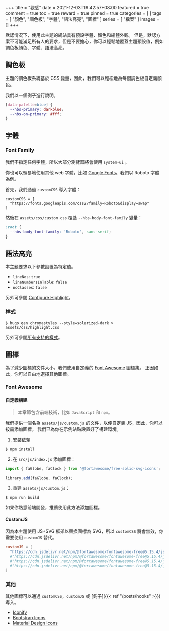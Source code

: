 +++
title = "觀感"
date = 2021-12-03T19:42:57+08:00
featured = true
comment = true
toc = true
reward = true
pinned = true
categories = [
]
tags = [
  "顏色",
  "調色板",
  "字體",
  "語法高亮",
  "圖標"
]
series = [
  "檔案"
]
images = []
+++

默認情况下，使用此主題的網站具有預設字體、顏色和總體外觀。 但是，默認方案不可能滿足所有人的要求，但是不要擔心，你可以輕鬆地覆蓋主題預設值，例如調色板顏色、字體、語法高亮。

<!--more-->

## 調色板

主題的調色板系統基於 CSS 變量，因此，我們可以輕松地為每個調色板自定義顏色。

我們以一個例子進行說明。

```CSS
[data-palette=blue] {
  --hbs-primary: darkblue;
  --hbs-on-primary: #fff;
}
```


## 字體

### Font Family

我們不指定任何字體，所以大部分瀏覽器將會使用 `system-ui` 。

你也可以輕易地使用其他 web 字體，比如 [Google Fonts](https://fonts.google.com/)。我們以 Roboto 字體為例。

首先，我們通過 `customCSS` 導入字體：

```
customCSS = [
  "https://fonts.googleapis.com/css2?family=Roboto&display=swap"
]
```

然後在 `assets/css/custom.css` 覆蓋 `--hbs-body-font-family` 變量：


```CSS
:root {
  --hbs-body-font-family: 'Roboto', sans-serif;
}
```

## 語法高亮

本主題要求以下參數設置為特定值。

- `lineNos`: `true`
- `lineNumbersInTable`: `false`
- `noClasses`: `false`

另外可參閱 [Configure Highlight](https://gohugo.io/getting-started/configuration-markup#highlight)。

### 样式

```shell
$ hugo gen chromastyles --style=solarized-dark > assets/css/highlight.css
```

另外可參閱[所有支持的樣式](https://xyproto.github.io/splash/docs/all.html)。

## 圖標

為了減少圖標的文件大小，我們使用自定義的 [Font Awesome](https://fontawesome.com/) 圖標集。
正因如此，你可以自由地選擇其他圖標。

### Font Awesome

#### 自定義構建

> 本章節包含前端技術，比如 `JavaScript` 和 `npm`。

我們提供一個名為 `assets/js/custom.js` 的文件，以便自定義 JS，因此，你可以按需添加圖標。
我們已為你在示例站點設置好了構建環境。

1. 安裝依賴

```shell
$ npm install
```

2. 在 `src/js/index.js` 添加圖標：

```js
import { faGlobe, faClock } from '@fortawesome/free-solid-svg-icons';

library.add(faGlobe, faClock);
```

3. 重建 `assets/js/custom.js`：

```shell
$ npm run build
```

如果你熟悉前端開發，推薦使用此方法添加圖標。

#### CustomJS

因為本主題使用 JS+SVG 框架以替換圖標為 SVG，所以 `customCSS` 將會無效，你需要使用 `customJS` 替代。

```toml
customJS = [
  "https://cdn.jsdelivr.net/npm/@fortawesome/fontawesome-free@5.15.4/js/solid.min.js" # Import solid icons.
  #"https://cdn.jsdelivr.net/npm/@fortawesome/fontawesome-free@5.15.4/js/regular.min.js" # Import regular icons.
  #"https://cdn.jsdelivr.net/npm/@fortawesome/fontawesome-free@5.15.4/js/brands.min.js" # Import brand icons.
  #"https://cdn.jsdelivr.net/npm/@fortawesome/fontawesome-free@5.15.4/js/all.min.js" # Import the full icon set.
]
```

### 其他

其他圖標可以通過 `customCSS`，`customJS` 或 [鉤子]({{< ref "/posts/hooks" >}}) 導入。

- [Iconify](https://iconify.design/)
- [Bootstrap Icons](https://icons.getbootstrap.com/)
- [Material Design Icons](https://materialdesignicons.com/)
